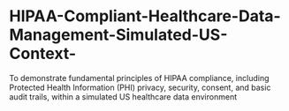 # HIPAA-Compliant-Healthcare-Data-Management-Simulated-US-Context-
To demonstrate fundamental principles of HIPAA compliance, including Protected Health Information (PHI) privacy, security, consent, and basic audit trails, within a simulated US healthcare data environment
